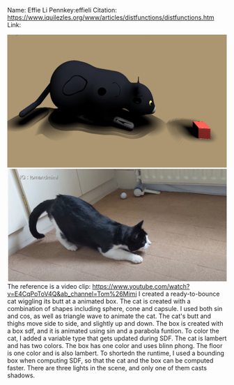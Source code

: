 Name: Effie Li
Pennkey:effieli
Citation: https://www.iquilezles.org/www/articles/distfunctions/distfunctions.htm
Link: 

![catColored](catColored.JPG)
![capture](capture.JPG)
The reference is a video clip: https://www.youtube.com/watch?v=E4CqPoToV4Q&ab_channel=Tom%26Mimi
I created a ready-to-bounce cat wiggling its butt at a animated box. The cat is created with a combination of shapes including sphere, cone and capsule. I used both sin and cos, as well as triangle wave to animate the cat. The cat's butt and thighs move side to side, and slightly up and down. The box is created with a box sdf, and it is animated using sin and a parabola funtion. 
To color the cat, I added a variable type that gets updated during SDF. The cat is lambert and has two colors. The box has one color and uses blinn phong. The floor is one color and is also lambert. To shortedn the runtime, I used a bounding box when computing SDF, so that the cat and the box can be computed faster. There are three lights in the scene, and only one of them casts shadows. 

